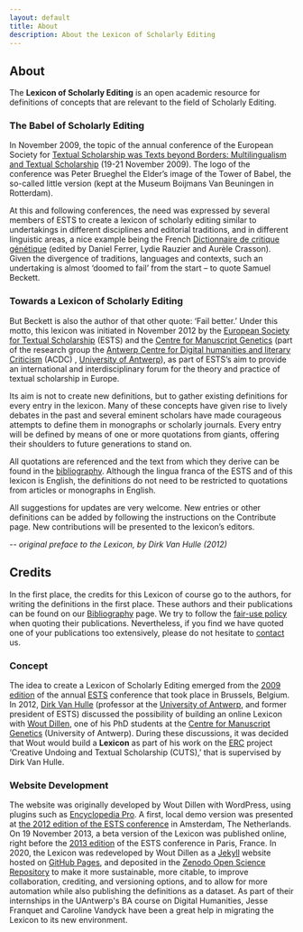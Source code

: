 ```yaml
---
layout: default
title: About
description: About the Lexicon of Scholarly Editing
---
```

## About

The **Lexicon of Scholarly Editing** is an open academic resource for definitions of concepts that are relevant to the field of Scholarly Editing.

### The Babel of Scholarly Editing

In November 2009, the topic of the annual conference of the European Society for [Textual Scholarship was Texts beyond Borders: Multilingualism and Textual Scholarship](http://www.geneticjoycestudies.org/ESTS2009/) (19-21 November 2009). The logo of the conference was Peter Brueghel the Elder’s image of the Tower of Babel, the so-called little version (kept at the Museum Boijmans Van Beuningen in Rotterdam).

At this and following conferences, the need was expressed by several members of ESTS to create a lexicon of scholarly editing similar to undertakings in different disciplines and editorial traditions, and in different linguistic areas, a nice example being the French [Dictionnaire de critique génétique](http://www.item.ens.fr/index.php?identifier=dictionnaire) (edited by Daniel Ferrer, Lydie Rauzier and Aurèle Crasson). Given the divergence of traditions, languages and contexts, such an undertaking is almost ‘doomed to fail’ from the start – to quote Samuel Beckett.

### Towards a Lexicon of Scholarly Editing

But Beckett is also the author of that other quote: ‘Fail better.’ Under this motto, this lexicon was initiated in November 2012 by the [European Society for Textual Scholarship](http://www.textualscholarship.eu/) (ESTS) and the [Centre for Manuscript Genetics](http://www.ua.ac.be/main.aspx?c=*GJS) (part of the research group the [Antwerp Centre for Digital humanities and literary Criticism](https://www.uantwerpen.be/en/research-groups/digitalhumanities/) (ACDC) , [University of Antwerp](http://www.uantwerpen.be/)), as part of ESTS’s aim to provide an international and interdisciplinary forum for the theory and practice of textual scholarship in Europe.

Its aim is not to create new definitions, but to gather existing definitions for every entry in the lexicon. Many of these concepts have given rise to lively debates in the past and several eminent scholars have made courageous attempts to define them in monographs or scholarly journals. Every entry will be defined by means of one or more quotations from giants, offering their shoulders to future generations to stand on.

All quotations are referenced and the text from which they derive can be found in the [bibliography](bibliography.html). Although the lingua franca of the ESTS and of this lexicon is English, the definitions do not need to be restricted to quotations from articles or monographs in English.

All suggestions for updates are very welcome. New entries or other definitions can be added by following the instructions on the Contribute page. New contributions will be presented to the lexicon’s editors.

_-- original preface to the Lexicon, by Dirk Van Hulle (2012)_

## Credits
In the first place, the credits for this Lexicon of course go to the authors, for writing the definitions in the first place. These authors and their publications can be found on our [Bibliography](bibliography.html) page. We try to follow the [fair-use policy](http://codes.lp.findlaw.com/uscode/17/1/107) when quoting their publications. Nevertheless, if you find we have quoted one of your publications too extensively, please do not hesitate to [contact](mailto:wout.dillen@uantwerpen.be) us.

### Concept
The idea to create a Lexicon of Scholarly Editing emerged from the [2009 edition](http://www.geneticjoycestudies.org/ESTS2009/) of the annual [ESTS](http://www.textualscholarship.eu/) conference that took place in Brussels, Belgium. In 2012, [Dirk Van Hulle](https://www.uantwerpen.be/en/staff/dirk-vanhulle/) (professor at the [University of Antwerp](http://www.uantwerpen.be/), and former president of ESTS) discussed the possibility of building an online Lexicon with [Wout Dillen](https://www.uantwerpen.be/en/staff/wout-dillen/), one of his PhD students at the [Centre for Manuscript Genetics](https://www.uantwerpen.be/en/rg/centre-for-manuscript-genetics/) (University of Antwerp). During these discussions, it was decided that Wout would build a **Lexicon** as part of his work on the [ERC](http://erc.europa.eu/) project ‘Creative Undoing and Textual Scholarship (CUTS),’ that is supervised by Dirk Van Hulle.

### Website Development
The website was originally developed by Wout Dillen with WordPress, using plugins such as [Encyclopedia Pro](http://dennishoppe.de/wordpress-plugins/encyclopedia). A first, local demo version was presented at [the 2012 edition of the ESTS conference](http://ests2012.huygens.knaw.nl/) in Amsterdam, The Netherlands. On 19 November 2013, a beta version of the Lexicon was published online, right before the [2013 edition](http://www.textualscholarship.eu/conference-2013.html) of the ESTS conference in Paris, France. In 2020, the Lexicon was redeveloped by Wout Dillen as a [Jekyll](https://jekyllrb.com/) website hosted on [GitHub Pages](https://pages.github.com/), and deposited in the [Zenodo Open Science Repository](https://zenodo.org/) to make it more sustainable, more citable, to improve collaboration, crediting, and versioning options, and to allow for more automation while also publishing the definitions as a dataset. As part of their internships in the UAntwerp's BA course on Digital Humanities, Jesse Franquet and Caroline Vandyck have been a great help in migrating the Lexicon to its new environment.
